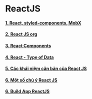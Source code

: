# ReactJS

#### [1. React, styled-components, MobX](https://sizzy.co/?url=https%3A%2F%2Fpreactjs.com)

#### [2. React JS org](https://github.com/daodc/Front-End-Develop-Technicals/blob/master/Reactjs-org.md)

#### [3. React Components](https://github.com/daodc/Front-End-Develop-Technicals/blob/master/Reactjs-components.md)

#### [4. React - Type of Data](https://github.com/daodc/Front-End-Develop-Technicals/blob/master/Reactjs-type.md)

#### [5. Các khái niệm căn bản của React JS](https://github.com/daodc/Front-End-Develop-Technicals/blob/master/Reactjs-concept.md)

#### [6. Một số chú ý React JS](https://github.com/daodc/Front-End-Develop-Technicals/blob/master/Reactjs-remark.md)

#### [6. Build App ReactJS](https://github.com/daodc/Front-End-Develop-Technicals/blob/master/Reactjs-build-app.md)

